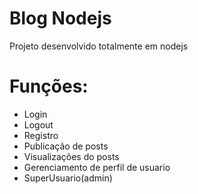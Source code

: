 # Blog Nodejs

Projeto desenvolvido totalmente em nodejs

# Funções:

- Login
- Logout
- Registro
- Publicação de posts
- Visualizações do posts
- Gerenciamento de perfil de usuario
- SuperUsuario(admin)
